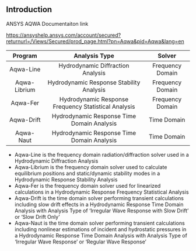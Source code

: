 ## Introduction

 ANSYS AQWA Documentaiton link

<https://ansyshelp.ansys.com/account/secured?returnurl=/Views/Secured/prod_page.html?pn=Aqwa&pid=Aqwa&lang=en>

|  Program | Analysis Type |  Solver  |
|:--------:|:-------------:|:--------:|
| Aqwa-Line| Hydrodynamic Diffraction Analysis | Frequency Domain |
| Aqwa-Librium | Hydrodynamic Response Stability Analysis | Frequency Domain |
| Aqwa-Fer | Hydrodynamic Response Frequency Statistical Analysis | Frequency Domain |
| Aqwa-Drift | Hydrodynamic Response Time Domain Analysis | Time Domain |
| Aqwa-Naut | Hydrodynamic Response Time Domain Analysis | Time Domain |

- Aqwa-Line is the frequency domain radiation/diffraction solver used in a Hydrodynamic Diffraction Analysis
- Aqwa-Librium is the frequency domain solver used to calculate equilibrium positions and static/dynamic stability modes in a Hydrodynamic Response Stability Analysis
- Aqwa-Fer is the frequency domain solver used for linearized calculations in a Hydrodynamic Response Frequency Statistical Analysis
- Aqwa-Drift is the time domain solver performing transient calculations including slow drift effects in a Hydrodynamic Response Time Domain Analysis with Analysis Type of ‘Irregular Wave Response with Slow Drift’ or ‘Slow Drift Only’
- Aqwa-Naut is the time domain solver performing transient calculations including nonlinear estimations of incident and hydrostatic pressures in a Hydrodynamic Response Time Domain Analysis with Analysis Type of ‘Irregular Wave Response’ or ‘Regular Wave Response’
